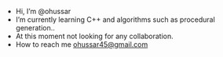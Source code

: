 - Hi, I’m @ohussar
- I’m currently learning C++ and algorithms such as procedural generation..
- At this moment not looking for any collaboration.
- How to reach me ohussar45@gmail.com

<!---
ohussar/ohussar is a ✨ special ✨ repository because its `README.md` (this file) appears on your GitHub profile.
You can click the Preview link to take a look at your changes.
--->
